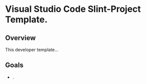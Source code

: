 # Visual Studio Code Slint-Project Template.

## Overview

This developer template...


## Goals
- .


